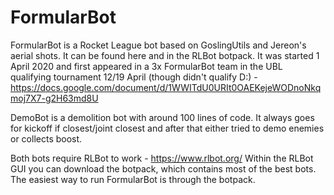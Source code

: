 # FormularBot
FormularBot is a Rocket League bot based on GoslingUtils and Jereon's aerial shots. It can be found here and in the RLBot botpack. It was started 1 April 2020 and first appeared in a 3x FormularBot team in the UBL qualifying tournament 12/19 April (though didn't qualify D:) - https://docs.google.com/document/d/1WWITdU0URIt0OAEKejeWODnoNkqmoj7X7-g2H63md8U

DemoBot is a demolition bot with around 100 lines of code. It always goes for kickoff if closest/joint closest and after that either tried to demo enemies or collects boost.

Both bots require RLBot to work - https://www.rlbot.org/ Within the RLBot GUI you can download the botpack, which contains most of the best bots. The easiest way to run FormularBot is through the botpack.
